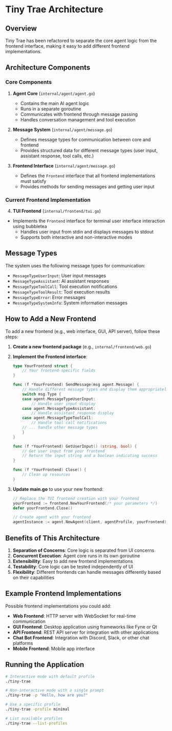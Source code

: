 # Tiny Trae Architecture

## Overview

Tiny Trae has been refactored to separate the core agent logic from the frontend interface, making it easy to add different frontend implementations.

## Architecture Components

### Core Components

1. **Agent Core** (`internal/agent/agent.go`)
   - Contains the main AI agent logic
   - Runs in a separate goroutine
   - Communicates with frontend through message passing
   - Handles conversation management and tool execution

2. **Message System** (`internal/agent/message.go`)
   - Defines message types for communication between core and frontend
   - Provides structured data for different message types (user input, assistant response, tool calls, etc.)

3. **Frontend Interface** (`internal/agent/message.go`)
   - Defines the `Frontend` interface that all frontend implementations must satisfy
   - Provides methods for sending messages and getting user input

### Current Frontend Implementation

4. **TUI Frontend** (`internal/frontend/tui.go`)
- Implements the `Frontend` interface for terminal user interface interaction using bubbletea
   - Handles user input from stdin and displays messages to stdout
   - Supports both interactive and non-interactive modes

## Message Types

The system uses the following message types for communication:

- `MessageTypeUserInput`: User input messages
- `MessageTypeAssistant`: AI assistant responses
- `MessageTypeToolCall`: Tool execution notifications
- `MessageTypeToolResult`: Tool execution results
- `MessageTypeError`: Error messages
- `MessageTypeSystemInfo`: System information messages

## How to Add a New Frontend

To add a new frontend (e.g., web interface, GUI, API server), follow these steps:

1. **Create a new frontend package** (e.g., `internal/frontend/web.go`)

2. **Implement the Frontend interface**:
   ```go
   type YourFrontend struct {
       // Your frontend-specific fields
   }

   func (f *YourFrontend) SendMessage(msg agent.Message) {
       // Handle different message types and display them appropriately
       switch msg.Type {
       case agent.MessageTypeUserInput:
           // Handle user input display
       case agent.MessageTypeAssistant:
           // Handle assistant response display
       case agent.MessageTypeToolCall:
           // Handle tool call notifications
       // ... handle other message types
       }
   }

   func (f *YourFrontend) GetUserInput() (string, bool) {
       // Get user input from your frontend
       // Return the input string and a boolean indicating success
   }

   func (f *YourFrontend) Close() {
       // Clean up resources
   }
   ```

3. **Update main.go** to use your new frontend:
   ```go
   // Replace the TUI frontend creation with your frontend
   yourFrontend := frontend.NewYourFrontend(/* your parameters */)
   defer yourFrontend.Close()
   
   // Create agent with your frontend
   agentInstance := agent.NewAgent(client, agentProfile, yourFrontend)
   ```

## Benefits of This Architecture

1. **Separation of Concerns**: Core logic is separated from UI concerns
2. **Concurrent Execution**: Agent core runs in its own goroutine
3. **Extensibility**: Easy to add new frontend implementations
4. **Testability**: Core logic can be tested independently of UI
5. **Flexibility**: Different frontends can handle messages differently based on their capabilities

## Example Frontend Implementations

Possible frontend implementations you could add:

- **Web Frontend**: HTTP server with WebSocket for real-time communication
- **GUI Frontend**: Desktop application using frameworks like Fyne or Qt
- **API Frontend**: REST API server for integration with other applications
- **Chat Bot Frontend**: Integration with Discord, Slack, or other chat platforms
- **Mobile Frontend**: Mobile app interface

## Running the Application

```bash
# Interactive mode with default profile
./tiny-trae

# Non-interactive mode with a single prompt
./tiny-trae -p "Hello, how are you?"

# Use a specific profile
./tiny-trae -profile minimal

# List available profiles
./tiny-trae --list-profiles
```